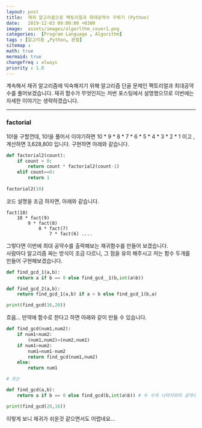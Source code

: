 ```yaml
---
layout: post
title:  재귀 알고리즘으로 팩토리얼과 최대공약수 구하기 (Python)
date:   2019-12-03 09:00:00 +0300
image:  assets/images/algorlthm_cover1.png
categories:  [Program Language , Algorithm]
tags : [알고리즘 ,Python, 문법]
sitemap :
math: true
mermaid: true
changefreq : always
priority : 1.0
---
```




계속해서 재귀 알고리즘에 익숙해지기 위해 알고리즘 단골 문제인 팩토리얼과 최대공약수를 풀어보겠습니다. 재귀 함수가 무엇인지는 저번 포스팅에서 설명했으므로 이번에는 자세한 이야기는 생략하겠습니다. 

-------


### factorial  

10!을 구할껀데, 10!을 풀어서 이야기하면 10 * 9 * 8 * 7 * 6 * 5 * 4 * 3 * 2 * 1 이고 , 계산하면 3,628,800 입니다. 구현하면 아래와 같습니다.

```python
def factorial2(count):
    if count > 0:
        return count * factorial2(count-1)
    elif count==0:
        return 1
    
factorial2(10)
```

코드 설명을 조금 하자면, 아래와 같습니다.  

    fact(10) 
        10 * fact(9)
            9 * fact(8)
                8 * fact(7)
                    7 * fact(6) .... 
 


그렇다면 이번에 최대 공약수를 출력해보는 재귀함수를 만들어 보겠습니다.  
사람마다 알고리즘 짜는 방식이 조금 다르니, 그 점을 유의 해주시고 저는 함수 두개를 만들어 구현해보겠습니다.  

```python 
def find_gcd_1(a,b):
    return a if b == 0 else find_gcd__1(b,int(a%b))

def find_gcd_2(a,b):
    return find_gcd_1(a,b) if a > b else find_gcd_1(b,a)

print(find_gcd(16,20))
```

흐음... 만약에 함수로 한다고 하면 아래와 같이 만들 수 있습니다. 


```python
def find_gcd(num1,num2):
    if num1<num2:
        (num1,num2)=(num2,num1)    
    if num1>num2:
        num1=num1-num2
        return find_gcd(num1,num2)
    else:
        return num1

# 또는

def find_gcd(a,b):
    return a if b == 0 else find_gcd(b,int(a%b)) # 두 수의 나머지와의 공약수

print(find_gcd(20,16))
```

이렇게 보니 재귀가 쉬운것 같으면서도 어렵네요... 

